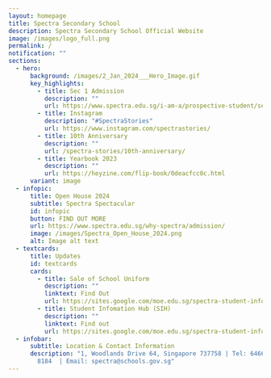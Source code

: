 ```yaml
---
layout: homepage
title: Spectra Secondary School
description: Spectra Secondary School Official Website
image: /images/logo_full.png
permalink: /
notification: ""
sections:
  - hero:
      background: /images/2_Jan_2024___Hero_Image.gif
      key_highlights:
        - title: Sec 1 Admission
          description: ""
          url: https://www.spectra.edu.sg/i-am-a/prospective-student/sec-1-admission/
        - title: Instagram
          description: "#SpectraStories"
          url: https://www.instagram.com/spectrastories/
        - title: 10th Anniversary
          description: ""
          url: /spectra-stories/10th-anniversary/
        - title: Yearbook 2023
          description: ""
          url: https://heyzine.com/flip-book/0deacfcc0c.html
      variant: image
  - infopic:
      title: Open House 2024
      subtitle: Spectra Spectacular
      id: infopic
      button: FIND OUT MORE
      url: https://www.spectra.edu.sg/why-spectra/admission/
      image: /images/Spectra_Open_House_2024.png
      alt: Image alt text
  - textcards:
      title: Updates
      id: textcards
      cards:
        - title: Sale of School Uniform
          description: ""
          linktext: Find Out
          url: https://sites.google.com/moe.edu.sg/spectra-student-info-hub/others/uniform?authuser=0
        - title: Student Infomation Hub (SIH)
          description: ""
          linktext: Find out
          url: https://sites.google.com/moe.edu.sg/spectra-student-info-hub/home?authuser=0
  - infobar:
      subtitle: Location & Contact Information
      description: "1, Woodlands Drive 64, Singapore 737758 | Tel: 6466 0775 | 6805
        8184  | Email: spectra@schools.gov.sg"
---
```

